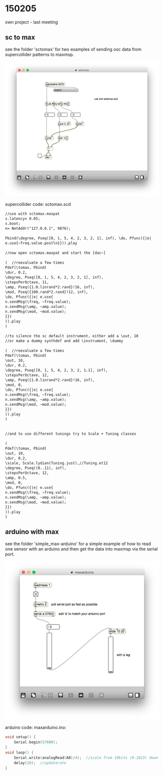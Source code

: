 150205
======

own project - last meeting


sc to max
--
see the folder 'sctomax' for two examples of sending osc data from supercollider patterns to maxmsp.

![sctomax](sctomax/sctomax.png?raw=true "sctomax")

supercollider code: sctomax.scd

```
//use with sctomax.maxpat
s.latency= 0.05;
s.boot;
n= NetAddr("127.0.0.1", 9876);

Pbind(\degree, Pseq([0, 1, 5, 4, 2, 3, 2, 1], inf), \do, Pfunc({|e| e.use{~freq.value.postln}})).play

//now open sctomax.maxpat and start the [dac~]

(  //reevaluate a few times
Pdef(\tomax, Pbind(
\dur, 0.2,
\degree, Pseq([0, 1, 5, 4, 2, 3, 2, 1], inf),
\stepsPerOctave, 11,
\amp, Pseq({1.0.linrand*2.rand}!16, inf),
\mod, Pseq({100.rand*2.rand}!12, inf),
\do, Pfunc({|e| e.use{
n.sendMsg(\freq, ~freq.value);
n.sendMsg(\amp, ~amp.value);
n.sendMsg(\mod, ~mod.value);
}})
)).play
)

//to silence the sc default instrument, either add a \out, 10
//or make a dummy synthdef and add \instrument, \dummy

(  //reevaluate a few times
Pdef(\tomax, Pbind(
\out, 10,
\dur, 0.2,
\degree, Pseq([0, 1, 5, 4, 2, 3, 2, 1.1], inf),
\stepsPerOctave, 12,
\amp, Pseq({1.0.linrand*2.rand}!16, inf),
\mod, 0,
\do, Pfunc({|e| e.use{
n.sendMsg(\freq, ~freq.value);
n.sendMsg(\amp, ~amp.value);
n.sendMsg(\mod, ~mod.value);
}})
)).play
)


//and to use different tunings try to Scale + Tuning classes

(
Pdef(\tomax, Pbind(
\out, 10,
\dur, 0.2,
\scale, Scale.lydian(Tuning.just),//Tuning.et12
\degree, Pseq((0..11), inf),
\stepsPerOctave, 12,
\amp, 0.5,
\mod, 0,
\do, Pfunc({|e| e.use{
n.sendMsg(\freq, ~freq.value);
n.sendMsg(\amp, ~amp.value);
n.sendMsg(\mod, ~mod.value);
}})
)).play
)
```


arduino with max
--
see the folder 'simple_max-arduino' for a simple example of how to read one sensor with an arduino and then get the data into maxmsp via the serial port.

![maxarduino](simple_max-arduino/maxarduino.png?raw=true "maxarduino")

arduino code: maxarduino.ino:

```cpp
void setup() {
    Serial.begin(57600);
}
void loop() {
    Serial.write(analogRead(A0)/4);  //scale from 10bits (0-1023) down to 8bits (0-255)
    delay(20);  //updaterate
}
```
